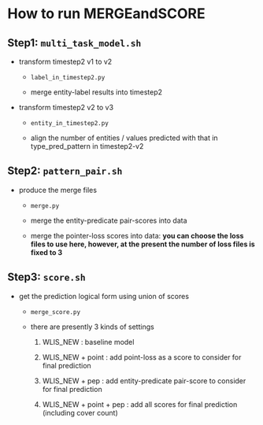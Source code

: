# How to run MERGEandSCORE


## Step1: ```multi_task_model.sh```

* transform timestep2 v1 to v2

    - ```label_in_timestep2.py```

    - merge entity-label results into timestep2

* transform timestep2 v2 to v3

    - ```entity_in_timestep2.py```
    
    - align the number of entities / values predicted with that in type_pred_pattern in timestep2-v2

## Step2: ```pattern_pair.sh```

* produce the merge files

    - ```merge.py```

    - merge the entity-predicate pair-scores into data

    - merge the pointer-loss scores into data: **you can choose the loss files to use here, however, at the present the number of loss files is fixed to 3**

## Step3: ```score.sh```

* get the prediction logical form using union of scores

    - ```merge_score.py```

    - there are presently 3 kinds of settings

        1. WLIS_NEW : baseline model

        2. WLIS_NEW + point : add point-loss as a score to consider for final prediction

        3. WLIS_NEW + pep : add entity-predicate pair-score to consider for final prediction

        4. WLIS_NEW + point + pep : add all scores for final prediction (including cover count)
